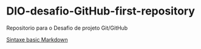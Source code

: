 # DIO-desafio-GitHub-first-repository
Repositorio para o Desafio de projeto Git/GitHub


[Sintaxe basic Markdown](https://www.markdownguide.org/basic-syntax/)
